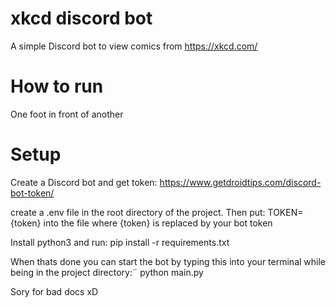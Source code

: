 # xkcd discord bot

A simple Discord bot to view comics from https://xkcd.com/



# How to run
One foot in front of another


# Setup

Create a Discord bot and get token: https://www.getdroidtips.com/discord-bot-token/

create a .env file in the root directory of the project.
Then put: TOKEN={token} into the file where {token} is replaced by your bot token

Install python3 and run: pip install -r requirements.txt

When thats done you can start the bot by typing this into your terminal while being in the project directory:¨
python main.py




Sory for bad docs xD
